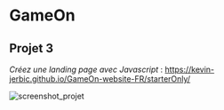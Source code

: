 # GameOn

## Projet 3

*Créez une landing page avec Javascript* : https://kevin-jerbic.github.io/GameOn-website-FR/starterOnly/

![screenshot_projet](https://github.com/Kevin-Jerbic/GameOn-website-FR/assets/94851418/015730b9-3d3e-4236-aa81-149da9f1d6bf)
